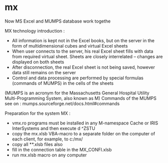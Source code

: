 # mx
Now MS Excel and MUMPS database work togethe

MX technology introduction :
  - All information is kept not in the Excel books, but on the server in the form of multidimensional cubes and virtual Excel sheets
  - When user connects to the server, his real Excel sheet fills with data from required virtual sheet. Sheets are closely interrelated – changes are displayed on both sheets
  - After disconnection, the real Excel sheet is not being saved, however data still remains on the server
  - Control and data processing are performed by special formulas (commands of MUMPS)  in the cells of the sheets 
  
  (MUMPS is an acronym for the Massachusetts General Hospital Utility Multi-Programming System, also known as M)
  Commands of the MUMPS see on :  mumps.sourceforge.net/docs.html#commands
  
  Preparation for the system MX :
  
  -  vmx.ro programs must be installed in any M-namespace Cache or IRIS InterSystems and then execute d ^ZSTU
  -  copy the mx.xlsb VBA-macro to a separate folder on the computer of each client, for example, to c:/mx/ 
  -  copy all **.xlsb files also 
  -  fill in the connection table in the MX_CONFI.xlsb
  -  run mx.xlsb macro on any computer
